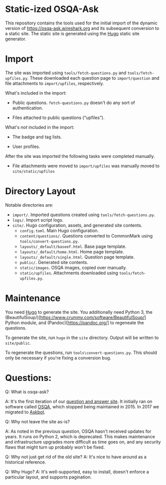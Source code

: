 # Static-ized OSQA-Ask

This repository contains the tools used for the initial import of the dynamic version of https://osqa-ask.wireshark.org and its subsequent conversion to a static site.
The static site is generated using the [Hugo](https://gohugo.io/) static site generator.

# Import

The site was imported using `tools/fetch-questions.py` and `tools/fetch-upfiles.py`.
These downloaded each question page to `import/question` and file attachments to `import/upfiles`, respectively.

What's included in the import:

- Public questions. `fetch-questions.py` doesn't do any sort of authentication.

- Files attached to public questions (“upfiles”).

What's *not* included in the import:

- The badge and tag lists.

- User profiles.

After the site was imported the following tasks were completed manually.

- File attachments were moved to `import/upfiles` was manually moved to `site/static/upfiles`

# Directory Layout

Notable directories are:

- `import/`. Imported questions created using `tools/fetch-questions.py`.
- `logs/`. Import script logs.
- `site/`. Hugo configuration, assets, and generated site contents.
  - `config.toml`. Main Hugo configuration.
  - `content/questions/`. Questions converted to CommonMark using `tools/convert-questions.py`.
  - `layouts/_default/baseof.html`. Base page template.
  - `layouts/_default/home.html`. Home page template.
  - `layouts/_default/single.html`. Question page template.
  - `public/`. Generated site contents.
  - `static/images`. OSQA images, copied over manually.
  - `static/upfiles`. Attachments downloaded using `tools/fetch-upfiles.py`.

# Maintenance

You need [Hugo](https://gohugo.io) to generate the site.
You additionally need Python 3, the (BeautifulSoup/)[https://www.crummy.com/software/BeautifulSoup/] Python module, and (Pandoc)[https://pandoc.org/] to regeneate the questions.

To generate the site, run `hugo` in the `site` directory.
Output will be written to `site/public`.

To regenerate the questions, run `tools\convert-questions.py`.
This should only be necessary if you're fixing a conversion bug.

# Questions:

Q: What is osqa-ask?

A: It's the first iteration of our [question and answer site](https://ask.wireshark.org).
It initially ran on software called [OSQA](https://github.com/dzone/osqa), which stopped being maintained in 2015.
In 2017 we migrated to [Askbot](https://github.com/ASKBOT/askbot-devel).

Q: Why not leave the site as-is?

A: As noted in the previous question, OSQA hasn't received updates for years.
It runs on Python 2, which is deprecated.
This makes maintenance and infrastructure upgrades more difficult as time goes on, and any security flaws that might turn up probably won't be fixed.

Q: Why not just get rid of the old site?
A: It's nice to have around as a historical reference.

Q: Why Hugo?
A: It's well-supported, easy to install, doesn't enforce a particular layout, and supports pagination.

